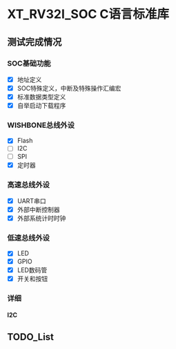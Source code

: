 # XT_RV32I_SOC C语言标准库

## 测试完成情况

### SOC基础功能

- [x] 地址定义
- [x] SOC特殊定义，中断及特殊操作汇编宏
- [x] 标准数据类型定义
- [x] 自举启动下载程序

### WISHBONE总线外设

- [x] Flash
- [ ] I2C
- [ ] SPI
- [x] 定时器

### 高速总线外设

- [x] UART串口
- [x] 外部中断控制器
- [x] 外部系统计时时钟

### 低速总线外设

- [x] LED
- [x] GPIO
- [x] LED数码管
- [x] 开关和按钮

### 详细

#### I2C

## TODO_List
